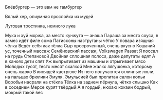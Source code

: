 Блёвбургер — это вам не гамбургер

Вялый хер, опиумная прослойка из мудей

Луговая тростинка, немного лука

Мука и хуй моржа, за место кунжута — анаша
Параша за место соуса, в замес идёт филе сома
Патиссоны наструганы чётко
У повара изящная чёлка
Ведёт себя как тёлка
Сыр просроченный, очень вкусно
Кошачий ус, точечный массаж
Семёновский пассаж, Volkswagen Passat
Я поссал на грудь Степановой
Двойная сплошная полоса, даже депутаты едят
А в каноях дети спят
Уж выпрыгивает из машины и отрыгивает мясо
Молодых гусят, тесто месят скалкой
Мне жалко лягушонка, которому очень жарко
В кипящей кастрюле
Из него получаются отличные люли, на пальцах брюлики
Эмуля. Эмульсией был пропитан салон копьи
Воробьи насрали на стёкла
Тёлка на заднем пёрнула, чётко слышно
Как в соседнем Мерсе курят твёрдый
А я гордый, нюхаю кокаин бодрый, мокрый такой вес
